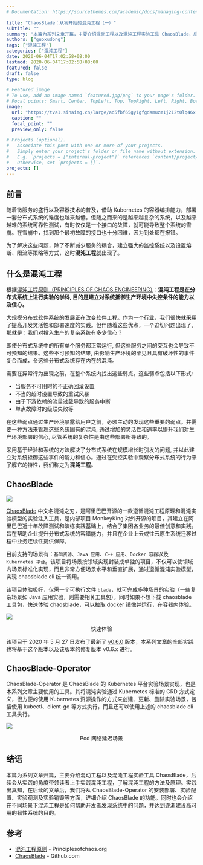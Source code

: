 ```yaml
---
# Documentation: https://sourcethemes.com/academic/docs/managing-content/

title: "ChaosBlade：从零开始的混沌工程（一）"
subtitle: ""
summary: "本篇为系列文章开篇，主要介绍混动工程以及混沌工程实验工具 ChaosBlade，后续会从实践的角度带领读者上手实践混沌工程，了解混沌工程的方法及原理。"
authors: ["guoxudong"]
tags: ["混沌工程"]
categories: ["混沌工程"]
date: 2020-06-04T17:02:58+08:00
lastmod: 2020-06-04T17:02:58+08:00
featured: false
draft: false
type: blog

# Featured image
# To use, add an image named `featured.jpg/png` to your page's folder.
# Focal points: Smart, Center, TopLeft, Top, TopRight, Left, Right, BottomLeft, Bottom, BottomRight.
image:
  url: "https://tva1.sinaimg.cn/large/ad5fbf65gy1gfgdamuzm1j212t0lq46x.jpg"
  caption: ""
  focal_point: ""
  preview_only: false

# Projects (optional).
#   Associate this post with one or more of your projects.
#   Simply enter your project's folder or file name without extension.
#   E.g. `projects = ["internal-project"]` references `content/project/deep-learning/index.md`.
#   Otherwise, set `projects = []`.
projects: []
---
```

## 前言

随着微服务的盛行以及容器技术的普及，借助 Kubernetes 的容器编排能力，部署一套分布式系统的难度也越来越低。但随之而来的是越来越复杂的系统，以及越来越难的系统可靠性测试，有时仅仅是一个接口的故障，就可能导致整个系统的雪崩。在雪崩中，找到那个最初故障的接口也十分困难，因为到处都在报错。

为了解决这些问题，除了不断减少服务的耦合，建立强大的监控系统以及设置熔断、限流等策略等方式，这时**混沌工程**就出现了。

## 什么是混沌工程

根据[混沌工程原则（PRINCIPLES OF CHAOS ENGINEERING）](https://principlesofchaos.org)：**混沌工程是在分布式系统上进行实验的学科, 目的是建立对系统抵御生产环境中失控条件的能力以及信心。**

大规模分布式软件系统的发展正在改变软件工程。作为一个行业，我们很快就采用了提高开发灵活性和部署速度的实践。但伴随着这些优点，一个迫切问题出现了，那就是：我们对投入生产的复杂系统有多少信心？

即使分布式系统中的所有单个服务都正常运行, 但这些服务之间的交互也会导致不可预知的结果。这些不可预知的结果, 由影响生产环境的罕见且具有破坏性的事件复合而成，令这些分布式系统存在内在的混沌。

需要在异常行为出现之前，在整个系统内找出这些弱点。这些弱点包括以下形式:

- 当服务不可用时的不正确回滚设置
- 不当的超时设置导致的重试风暴
- 由于下游依赖的流量过载导致的服务中断
- 单点故障时的级联失败等

在这些弱点通过生产环境暴露给用户之前，必须主动的发现这些重要的弱点。并需要一种方法来管理这些系统固有的混沌, 通过增加的灵活性和速率以提升我们对生产环境部署的信心, 尽管系统的复杂性是由这些部署所导致的。

采用基于经验和系统的方法解决了分布式系统在规模增长时引发的问题, 并以此建立对系统抵御这些事件的能力和信心。通过在受控实验中观察分布式系统的行为来了解它的特性，我们称之为**混沌工程**。

## ChaosBlade

![](https://tvax3.sinaimg.cn/large/ad5fbf65gy1gfh7pe8dxnj21d407mgly.jpg)

[ChaosBlade](https://github.com/chaosblade-io/chaosblade) 中文名混沌之刃，是阿里巴巴开源的一款遵循混沌工程原理和混沌实验模型的实验注入工具，是内部项目 MonkeyKing 对外开源的项目，其建立在阿里巴巴近十年故障测试和演练实践基础上，结合了集团各业务的最佳创意和实践。旨在帮助企业提升分布式系统的容错能力，并且在企业上云或往云原生系统迁移过程中业务连续性提供保障。

目前支持的场景有：`基础资源`、`Java 应用`、`C++ 应用`、`Docker 容器`以及 `Kubernetes 平台`。该项目将场景按领域实现封装成单独的项目，不仅可以使领域内场景标准化实现，而且非常方便场景水平和垂直扩展，通过遵循混沌实验模型，实现 chaosblade cli 统一调用。

该项目体验极好，仅需一个可执行文件 `blade`，就可完成多种场景的实验（一些复杂场景如 Java 应用实验，则需要相关工具包），同时如果不想下载 chaosblade 工具包，快速体验 chaosblade，可以拉取 docker 镜像并运行，在容器内体验。

![](https://tva4.sinaimg.cn/large/ad5fbf65gy1gfh7yajpkkg212i0mqu0y.gif)

<center>快速体验</center>

该项目于 2020 年 5 月 27 日发布了最新了 [v0.6.0](https://github.com/chaosblade-io/chaosblade/releases/tag/v0.6.0) 版本，本系列文章的全部实践也将基于这个版本以及该版本的修复版本 v0.6.x 进行。

## ChaosBlade-Operator

ChaosBlade-Operator 是 ChaosBlade 的 Kubernetes 平台实验场景实现，也是本系列文章主要使用的工具。其将混沌实验通过 Kubernetes 标准的 CRD 方式定义，很方便的使用 Kubernetes 资源操作的方式来创建、更新、删除实验场景，包括使用 kubectl、client-go 等方式执行，而且还可以使用上述的 chaosblade cli 工具执行。

![](https://tvax4.sinaimg.cn/large/ad5fbf65gy1gfh84jo6dgg20p606c1kx.gif)

<center>Pod 网络延迟场景</center>

## 结语

本篇为系列文章开篇，主要介绍混动工程以及混沌工程实验工具 ChaosBlade，后续会从实践的角度带领读者上手实践混沌工程，了解混沌工程的方法及原理。实践出真知，在后续的文章后，我们将从 ChaosBlade-Operator 的安装部署、实验配置、实验观测及实验销毁等方面，详细介绍 ChaosBlade 的功能。同时也会介绍在不同场景下混沌工程是如何帮助开发者发现系统中的问题，并达到逐渐建设高可用的韧性系统的目的。

## 参考

- [混沌工程原则](https://github.com/wizardbyron/principlesofchaos_zh-cn) - Principlesofchaos.org
- [ChaosBlade](https://github.com/chaosblade-io/chaosblade) - Github.com
